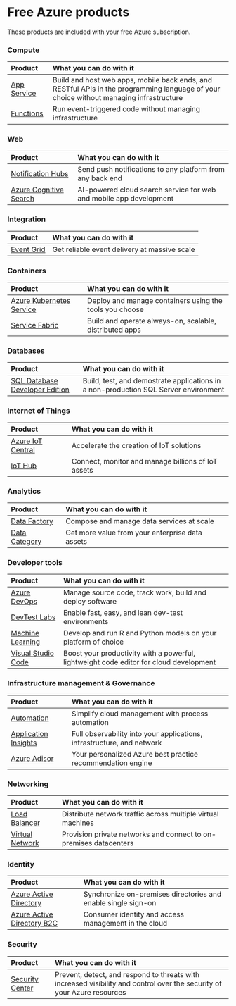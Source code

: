 # Free Azure products
These products are included with your free Azure subscription.



### Compute
| Product                                                              | What you can do with it                                                                                                                |
| :---   | :--- |
| [App Service](https://docs.microsoft.com/en-us/azure/app-service/)                                                      | Build and host web apps, mobile back ends, and RESTful APIs in the programming language of your choice without managing infrastructure |
| [Functions](https://docs.microsoft.com/en-us/azure/azure-functions/) | Run event-triggered code without managing infrastructure                                                                               |

### Web
| Product                                                                                         | What you can do with it |
| :---  | :---  |
| [Notification Hubs](https://docs.microsoft.com/en-us/azure/notification-hubs/) | Send push notifications to any platform from any back end |
| [Azure Cognitive Search](https://docs.microsoft.com/en-us/azure/search/) | AI-powered cloud search service for web and mobile app development |

### Integration
| Product                                                                                         | What you can do with it |
| :---  | :---  |
| [Event Grid](https://docs.microsoft.com/en-us/azure/event-grid/) | Get reliable event delivery at massive scale |


### Containers
| Product                                                                                         | What you can do with it |
| :---  | :---  |
| [Azure Kubernetes Service](https://docs.microsoft.com/en-us/azure/aks/) | Deploy and manage containers using the tools you choose |
| [Service Fabric](https://docs.microsoft.com/en-us/azure/service-fabric/) | Build and operate always-on, scalable, distributed apps |

### Databases
| Product                                                              | What you can do with it |
| :---   | :--- |
| [SQL Database Developer Edition](https://docs.microsoft.com/en-us/azure/sql-database)                                                                      | Build, test, and demostrate applications in a non-production SQL Server environment                         |

### Internet of Things
| Product                                                                                         | What you can do with it |
| :---  | :---  |
| [Azure IoT Central](https://docs.microsoft.com/en-us/azure/iot-central/) | Accelerate the creation of IoT solutions |
| [IoT Hub](https://docs.microsoft.com/en-us/azure/iot-hub/) | Connect, monitor and manage billions of IoT assets |


### Analytics
| Product                                                                                         | What you can do with it |
| :---  | :---  |
| [Data Factory](https://docs.microsoft.com/en-us/azure/data-factory/) | Compose and manage data services at scale                        |
| [Data Category](https://docs.microsoft.com/en-us/azure/data-catalog/) | Get more value from your enterprise data assets |

### Developer tools
| Product                                                                                         | What you can do with it |
| :---   | :---  |
| [Azure DevOps](https://docs.microsoft.com/en-us/azure/devops/) | Manage source code, track work, build and deploy software |
| [DevTest Labs](https://docs.microsoft.com/en-us/azure/lab-services/) | Enable fast, easy, and lean dev-test environments |
| [Machine Learning](https://docs.microsoft.com/en-us/azure/machine-learning/) | Develop and run R and Python models on your platform of choice |
| [Visual Studio Code](https://code.visualstudio.com/docs) | Boost your productivity with a powerful, lightweight code editor for cloud development |

### Infrastructure management & Governance
| Product                                                                                         | What you can do with it |
| :---  | :---  |
| [Automation](https://docs.microsoft.com/en-us/azure/automation/) | Simplify cloud management with process automation |
| [Application Insights](https://docs.microsoft.com/en-us/azure/azure-monitor/) | Full observability into your applications, infrastructure, and network |
| [Azure Adisor](https://docs.microsoft.com/en-us/azure/advisor/) | Your personalized Azure best practice recommendation engine |

### Networking
| Product                                                                                         | What you can do with it |
| :---  | :---  |
| [Load Balancer](https://docs.microsoft.com/en-us/azure/load-balancer/) | Distribute network traffic across multiple virtual machines |
| [Virtual Network](https://docs.microsoft.com/en-us/azure/virtual-network/) | Provision private networks and connect to on-premises datacenters |

### Identity
| Product                                                                                         | What you can do with it |
| :---  | :---  |
| [Azure Active Directory](https://docs.microsoft.com/en-us/azure/active-directory/) | Synchronize on-premises directories and enable single sign-on |
| [Azure Active Directory B2C](https://docs.microsoft.com/en-us/azure/active-directory-b2c/) | Consumer identity and access management in the cloud |

### Security
| Product                                                                                         | What you can do with it |
| :---  | :---  |
| [Security Center](https://docs.microsoft.com/en-us/azure/security-center/) | Prevent, detect, and respond to threats with increased visibility and control over the security of your Azure resources |



